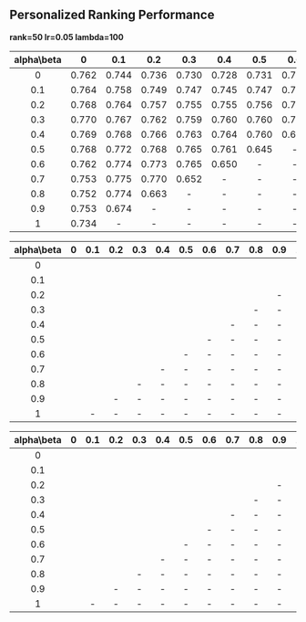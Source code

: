 
## Personalized Ranking Performance
 
 **rank=50 lr=0.05 lambda=100**

|alpha\beta| 0     |  0.1  |	0.2  |	0.3  |  0.4  |	0.5  |	0.6  |  0.7  |	0.8  |  0.9  |	 1   |
  |:---:  | :---: | :---: | :---: | :---: | :---: | :---: | :---: | :---: | :---: | :---: | :---: |
  |    0   | 0.762 | 0.744 | 0.736 | 0.730 | 0.728 | 0.731 | 0.737 | 0.742 | 0.755 | 0.757 | 0.512 |
  |   0.1  | 0.764 | 0.758 | 0.749 | 0.747 | 0.745 | 0.747 | 0.750 | 0.754 | 0.757 | 0.661 | - | 
  |   0.2  | 0.768 | 0.764 | 0.757 | 0.755 | 0.755 | 0.756 | 0.756 | 0.757 | 0.646 | - | - |
  |   0.3  | 0.770 | 0.767 | 0.762 | 0.759 | 0.760 | 0.760 | 0.758 | 0.644 | - | - | - |
  |   0.4  | 0.769 | 0.768 | 0.766 | 0.763 | 0.764 | 0.760 | 0.644 | - | - | - | - |
  |   0.5  | 0.768 | 0.772 | 0.768 | 0.765 | 0.761 | 0.645 | - | - | - | - | - |
  |   0.6  | 0.762 | 0.774 | 0.773 | 0.765 | 0.650 | - | - | - | - | - | - |
  |   0.7  | 0.753 | 0.775 | 0.770 | 0.652 | - | - | - | - | - | - | - |
  |   0.8  | 0.752 | 0.774 | 0.663 | - | - | - | - | - | - | - | - |
  |   0.9  | 0.753 | 0.674 | - | - | - | - | - | - | - | - | - |
  |    1   | 0.734 | - | - | - | - | - | - | - | - | - | - |






|alpha\beta| 0     |  0.1  |	0.2  |	0.3  |  0.4  |	0.5  |	0.6  |  0.7  |	0.8  |  0.9  |	 1   |
  |:---:  | :---: | :---: | :---: | :---: | :---: | :---: | :---: | :---: | :---: | :---: | :---: |
  |    0   |  |  |  |  |  |  |  |  |  |  |  |
  |   0.1  |  |  |  |  |  |  |  |  |  |  | - | 
  |   0.2  |  |  |  |  |  |  |  |  |  | - | - |
  |   0.3  |  |  |  |  |  |  |  |  | - | - | - |
  |   0.4  |  |  |  |  |  |  |  | - | - | - | - |
  |   0.5  |  |  |  |  |  |  | - | - | - | - | - |
  |   0.6  |  |  |  |  |  | - | - | - | - | - | - |
  |   0.7  |  |  |  |  | - | - | - | - | - | - | - |
  |   0.8  |  |  |  | - | - | - | - | - | - | - | - |
  |   0.9  |  |  | - | - | - | - | - | - | - | - | - |
  |    1   |  | - | - | - | - | - | - | - | - | - | - |
  
  
  
|alpha\beta| 0     |  0.1  |	0.2  |	0.3  |  0.4  |	0.5  |	0.6  |  0.7  |	0.8  |  0.9  |	 1   |
  |:---:  | :---: | :---: | :---: | :---: | :---: | :---: | :---: | :---: | :---: | :---: | :---: |
  |    0   |  |  |  |  |  |  |  |  |  |  |  |
  |   0.1  |  |  |  |  |  |  |  |  |  |  | - | 
  |   0.2  |  |  |  |  |  |  |  |  |  | - | - |
  |   0.3  |  |  |  |  |  |  |  |  | - | - | - |
  |   0.4  |  |  |  |  |  |  |  | - | - | - | - |
  |   0.5  |  |  |  |  |  |  | - | - | - | - | - |
  |   0.6  |  |  |  |  |  | - | - | - | - | - | - |
  |   0.7  |  |  |  |  | - | - | - | - | - | - | - |
  |   0.8  |  |  |  | - | - | - | - | - | - | - | - |
  |   0.9  |  |  | - | - | - | - | - | - | - | - | - |
  |    1   |  | - | - | - | - | - | - | - | - | - | - |
  
  
